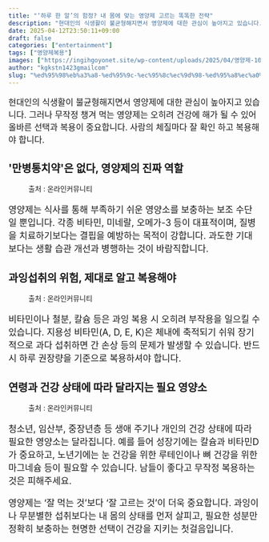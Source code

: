 ```yaml
---
title: "‘하루 한 알’의 함정? 내 몸에 맞는 영양제 고르는 똑똑한 전략"
description: "현대인의 식생활이 불균형해지면서 영양제에 대한 관심이 높아지고 있습니다. 그러나 무작정 챙겨 먹는 영양제는 오히려 건강에 해가 될 수 있어 올바른 선택과 복용이 중요합니다. 사람의 체질마다 잘 확인 하고 복용해야 합니다."
date: 2025-04-12T23:50:11+09:00
draft: false
categories: ["entertainment"]
tags: ["영양제복용"]
images: ["https://ingihgoyonet.site/wp-content/uploads/2025/04/영양제-1024x683.jpg", "https://ingihgoyonet.site/wp-content/uploads/2025/04/양양제효능-1024x683.jpg", "https://ingihgoyonet.site/wp-content/uploads/2025/04/영양섭취-1024x683.jpg"]
author: "kgkstn1423gmailcom"
slug: "%ed%95%98%eb%a3%a8-%ed%95%9c-%ec%95%8c%ec%9d%98-%ed%95%a8%ec%a0%95-%eb%82%b4-%eb%aa%b8%ec%97%90-%eb%a7%9e%eb%8a%94-%ec%98%81%ec%96%91%ec%a0%9c-%ea%b3%a0%eb%a5%b4%eb%8a%94-%eb%98%91"
---
```


<p style="font-size:17px">현대인의 식생활이 불균형해지면서 영양제에 대한 관심이 높아지고 있습니다. 그러나 무작정 챙겨 먹는 영양제는 오히려 건강에 해가 될 수 있어 올바른 선택과 복용이 중요합니다. 사람의 체질마다 잘 확인 하고 복용해야 합니다.</p> <h2 >'만병통치약'은 없다, 영양제의 진짜 역할</h2> <figure ><img src="https://ingihgoyonet.site/wp-content/uploads/2025/04/영양제-1024x683.jpg" alt="" /><figcaption >출처 : 온라인커뮤니티</figcaption></figure> <p style="font-size:18px">영양제는 식사를 통해 부족하기 쉬운 영양소를 보충하는 보조 수단일 뿐입니다. 각종 비타민, 미네랄, 오메가-3 등이 대표적이며, 질병을 치료하기보다는 결핍을 예방하는 목적이 강합니다. 과도한 기대보다는 생활 습관 개선과 병행하는 것이 바람직합니다.</p> <h2 >과잉섭취의 위험, 제대로 알고 복용해야</h2> <figure ><img src="https://ingihgoyonet.site/wp-content/uploads/2025/04/양양제효능-1024x683.jpg" alt="" style="aspect-ratio:16/9;object-fit:cover"/><figcaption >출처 : 온라인커뮤니티</figcaption></figure> <p style="font-size:18px">비타민이나 철분, 칼슘 등은 과잉 복용 시 오히려 부작용을 일으킬 수 있습니다. 지용성 비타민(A, D, E, K)은 체내에 축적되기 쉬워 장기적으로 과다 섭취하면 간 손상 등의 문제가 발생할 수 있습니다. 반드시 하루 권장량을 기준으로 복용하셔야 합니다.</p> <h2 >연령과 건강 상태에 따라 달라지는 필요 영양소</h2> <figure ><img src="https://ingihgoyonet.site/wp-content/uploads/2025/04/영양섭취-1024x683.jpg" alt="" style="aspect-ratio:16/9;object-fit:cover"/><figcaption >출처 : 온라인커뮤니티</figcaption></figure> <p style="font-size:18px">청소년, 임산부, 중장년층 등 생애 주기나 개인의 건강 상태에 따라 필요한 영양소는 달라집니다. 예를 들어 성장기에는 칼슘과 비타민D가 중요하고, 노년기에는 눈 건강을 위한 루테인이나 뼈 건강을 위한 마그네슘 등이 필요할 수 있습니다. 남들이 좋다고 무작정 복용하는 것은 피해주세요.</p> <p style="font-size:18px">영양제는 ‘잘 먹는 것’보다 ‘잘 고르는 것’이 더욱 중요합니다. 과잉이나 무분별한 섭취보다는 내 몸의 상태를 먼저 살피고, 필요한 성분만 정확히 보충하는 현명한 선택이 건강을 지키는 첫걸음입니다.</p>